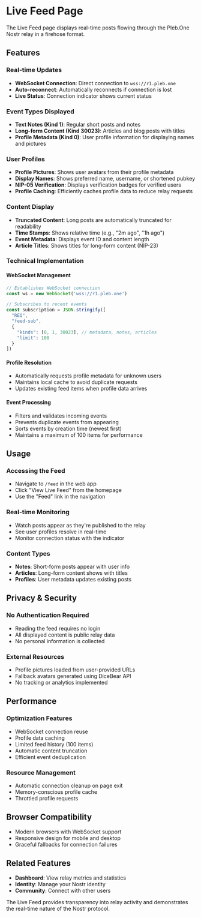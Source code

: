 # Live Feed Page

The Live Feed page displays real-time posts flowing through the Pleb.One Nostr relay in a firehose format.

## Features

### Real-time Updates
- **WebSocket Connection**: Direct connection to `wss://r1.pleb.one`
- **Auto-reconnect**: Automatically reconnects if connection is lost
- **Live Status**: Connection indicator shows current status

### Event Types Displayed
- **Text Notes (Kind 1)**: Regular short posts and notes
- **Long-form Content (Kind 30023)**: Articles and blog posts with titles
- **Profile Metadata (Kind 0)**: User profile information for displaying names and pictures

### User Profiles
- **Profile Pictures**: Shows user avatars from their profile metadata
- **Display Names**: Shows preferred name, username, or shortened pubkey
- **NIP-05 Verification**: Displays verification badges for verified users
- **Profile Caching**: Efficiently caches profile data to reduce relay requests

### Content Display
- **Truncated Content**: Long posts are automatically truncated for readability
- **Time Stamps**: Shows relative time (e.g., "2m ago", "1h ago")
- **Event Metadata**: Displays event ID and content length
- **Article Titles**: Shows titles for long-form content (NIP-23)

### Technical Implementation

#### WebSocket Management
```typescript
// Establishes WebSocket connection
const ws = new WebSocket('wss://r1.pleb.one')

// Subscribes to recent events
const subscription = JSON.stringify([
  "REQ",
  "feed-sub", 
  {
    "kinds": [0, 1, 30023], // metadata, notes, articles
    "limit": 100
  }
])
```

#### Profile Resolution
- Automatically requests profile metadata for unknown users
- Maintains local cache to avoid duplicate requests
- Updates existing feed items when profile data arrives

#### Event Processing
- Filters and validates incoming events
- Prevents duplicate events from appearing
- Sorts events by creation time (newest first)
- Maintains a maximum of 100 items for performance

## Usage

### Accessing the Feed
- Navigate to `/feed` in the web app
- Click "View Live Feed" from the homepage
- Use the "Feed" link in the navigation

### Real-time Monitoring
- Watch posts appear as they're published to the relay
- See user profiles resolve in real-time
- Monitor connection status with the indicator

### Content Types
- **Notes**: Short-form posts appear with user info
- **Articles**: Long-form content shows with titles
- **Profiles**: User metadata updates existing posts

## Privacy & Security

### No Authentication Required
- Reading the feed requires no login
- All displayed content is public relay data
- No personal information is collected

### External Resources
- Profile pictures loaded from user-provided URLs
- Fallback avatars generated using DiceBear API
- No tracking or analytics implemented

## Performance

### Optimization Features
- WebSocket connection reuse
- Profile data caching
- Limited feed history (100 items)
- Automatic content truncation
- Efficient event deduplication

### Resource Management
- Automatic connection cleanup on page exit
- Memory-conscious profile cache
- Throttled profile requests

## Browser Compatibility

- Modern browsers with WebSocket support
- Responsive design for mobile and desktop
- Graceful fallbacks for connection failures

## Related Features

- **Dashboard**: View relay metrics and statistics
- **Identity**: Manage your Nostr identity
- **Community**: Connect with other users

The Live Feed provides transparency into relay activity and demonstrates the real-time nature of the Nostr protocol.
